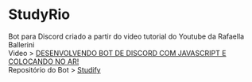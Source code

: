 # StudyRio
Bot para Discord criado a partir do video tutorial do Youtube da Rafaella Ballerini<br>
Video > [DESENVOLVENDO BOT DE DISCORD COM JAVASCRIPT E COLOCANDO NO AR!](https://youtu.be/zKOf1NGGStE)<br>
Repositório do Bot > [Studify](https://github.com/rafaballerini/Studify)
